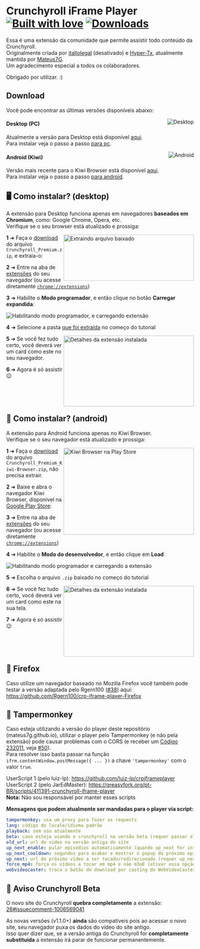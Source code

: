 # Crunchyroll iFrame Player [![Built with love](https://img.shields.io/badge/made%20with-javascript-yellow?style=for-the-badge)](https://github.com/mateus7g/crp-iframe-player/releases/latest) [![Downloads](https://img.shields.io/github/downloads/mateus7g/crp-iframe-player/total.svg?style=for-the-badge)](https://github.com/mateus7g/crp-iframe-player/releases/latest)

Essa é uma extensão da comunidade que permite assistir todo conteúdo da Crunchyroll.  
Originalmente criada por [itallolegal](https://github.com/itallolegal) (desativado) e [Hyper-Tx](https://github.com/Hyper-Tx), atualmente mantida por [Mateus7G](https://github.com/Mateus7G).  
Um agradecimento especial a todos os colaboradores.

Obrigado por utilizar. :)

## Download 
Você pode encontrar as últimas versões disponíveis abaixo:  


<a href="https://github.com/mateus7g/crp-iframe-player/releases/latest" target="_blank"><img align="right" alt="Desktop" src="https://img.shields.io/badge/desktop-v1.2.1-violet?style=for-the-badge&logo=windows"></a>

#### Desktop (PC)

Atualmente a versão para Desktop está disponível [aqui](https://github.com/Mateus7G/crp-iframe-player/releases/latest).  
Para instalar veja o passo a passo [para pc](#%EF%B8%8F-como-instalar-desktop).

<a href="https://github.com/Mateus7G/crp-iframe-player/releases/latest" target="_blank"><img align="right" alt="Android" src="https://img.shields.io/badge/android-v1.2.1-violet?style=for-the-badge&logo=android"></a>

#### Android (Kiwi)

Versão mais recente para o Kiwi Browser está disponível [aqui](https://github.com/Mateus7G/crp-iframe-player/releases/latest).  
Para instalar veja o passo a passo [para android](#-como-instalar-android).     


## 🖥️ Como instalar? (desktop)
A extensão para Desktop funciona apenas em navegadores **baseados em Chromium**, como: Google Chrome, Opera, etc.  
Verifique se o seu browser está atualizado e prossiga:


<img align="right" width="350" height="124" alt="Extraindo arquivo baixado" src="https://raw.githubusercontent.com/mateus7g/crp-iframe-player/master/Screenshots/instalacao-3.png?raw=true">

**1** ➜ Faça o [download](#download) do arquivo `Crunchyroll_Premium.zip`, e extraia-o:

**2** ➜ Entre na aba de [extensões](https://raw.githubusercontent.com/mateus7g/crp-iframe-player/master/Screenshots/instalacao-1.png?raw=true) do seu navegador (ou acesse diretamente [`chrome://extensions`](chrome://extensions))
 
**3** ➜ Habilite o **Modo programador**, e então clique no botão **Carregar expandida**:

 ![Habilitando modo programador, e carregando extensão](https://raw.githubusercontent.com/mateus7g/crp-iframe-player/master/Screenshots/instalacao-2.png?raw=true)
 
**4** ➜ Selecione a pasta [que foi extraída](https://raw.githubusercontent.com/mateus7g/crp-iframe-player/master/Screenshots/instalacao-4.png?raw=true) no começo do tutorial

<img align="right" width="350" height="190" alt="Detalhes da extensão instalada" src="https://raw.githubusercontent.com/mateus7g/crp-iframe-player/master/Screenshots/instalacao-5.png?raw=true">

**5** ➜ Se você fez tudo certo, você deverá ver um card como este no seu navegador.
 
**6** ➜ Agora é só assistir 😉

<br /><br /><br />

## 📱 Como instalar? (android)
A extensão para Android funciona apenas no Kiwi Browser.  
Verifique se o seu navegador está atualizado e prossiga:

<img align="right" width="350" height="233" alt="Kiwi Browser na Play Store" src="https://raw.githubusercontent.com/mateus7g/crp-iframe-player/master/Screenshots/instalacao-kiwi-1.png?raw=true&v=2">

**1** ➜ Faça o [download](#download) do arquivo `Crunchyroll_Premium_Kiwi-Browser.zip`, não precisa extrair.

**2** ➜ Baixe e abra o navegador Kiwi Browser, disponível na [Google Play Store](https://play.app.goo.gl/?link=https://play.google.com/store/apps/details?id=com.kiwibrowser.browser&ddl=1&pcampaignid=web_ddl_1):  

**3** ➜ Entre na aba de [extensões](https://raw.githubusercontent.com/mateus7g/crp-iframe-player/master/Screenshots/instalacao-kiwi-2.png?raw=true) do seu navegador (ou acesse diretamente [`chrome://extensions`](chrome://extensions))

**4** ➜ Habilite o **Modo do desenvolvedor**, e então clique em **Load**  

![Habilitando modo programador e carregando a extensão](https://raw.githubusercontent.com/mateus7g/crp-iframe-player/master/Screenshots/instalacao-kiwi-3.png?raw=true)

**5** ➜ Escolha o arquivo `.zip` baixado no começo do tutorial

<img align="right" width="350" height="190" alt="Detalhes da extensão instalada" src="https://raw.githubusercontent.com/mateus7g/crp-iframe-player/master/Screenshots/instalacao-kiwi-4.png?raw=true">

**6** ➜ Se você fez tudo certo, você deverá ver um card como este na sua tela.  

**7** ➜ Agora é só assistir 😉

<br /><br /><br />

## 🦊 Firefox
Caso utilize um navegador baseado no Mozilla Firefox você também pode testar a versão adaptada pelo Rgern100 ([#38](https://github.com/Mateus7G/crp-iframe-player/issues/38#issuecomment-1193372108)) aqui:  
https://github.com/Rgern100/crp-iframe-player-Firefox

## 🙉 Tampermonkey
Caso esteja utilizando a versão do player deste repositório (mateus7g.github.io), utilizar o player pelo Tampermonkey (e não pela extensão) pode causar problemas com o CORS (e receber um [Código 232011](https://greasyfork.org/pt-BR/scripts/411391-crunchyroll-iframe-player/discussions/142287), veja [#50](https://github.com/Mateus7G/crp-iframe-player/issues/50)).  
Para resolver isso basta passar na função `ifrm.contentWindow.postMessage({ ... })` a chave `'tampermonkey'` com o valor `true`.  

UserScript 1 (pelo luiz-lp): https://github.com/luiz-lp/crpiframeplayer  
UserScript 2 (pelo JarEdMaster): https://greasyfork.org/pt-BR/scripts/411391-crunchyroll-iframe-player  
**Nota:** Não sou responsável por manter esses scripts  

**Mensagens que podem atualmente ser mandadas para o player via script:**

```yml
tampermonkey: usa um proxy para fazer as requests
lang: código do locale/idioma padrão
playback: sem uso atualmente
beta: caso esteja usando o crunchyroll na versão beta (requer passar old_url)
old_url: url do video na versão antiga do site
up_next_enable: pular episódios automaticamente (quando up_next for informado)
up_next_cooldown: segundos para acabar e mostrar o popup do próximo episódio (0 para desativar popup)
up_next: url do próximo vídeo a ser tocado/redirecionado (requer up_next_enable)
force_mp4: força os vídeos a tocar em mp4 e não m3u8 (ativar essa opção deixará o loading mais lento, recomendado apenas para chromecasting)
webvideocaster: troca o botão de download por casting do WebVideoCaster
```

## 📝 Aviso Crunchyroll Beta
O novo site do Crunchyroll **quebra completamente** a extensão: [26#issuecomment-1006569041](https://github.com/Mateus7G/crp-iframe-player/issues/26#issuecomment-1006569041)  

As novas versões (v1.1.0+) **ainda** são compatíveis pois ao acessar o novo site, seu navegador puxa os dados do vídeo do site antigo.  
Isso quer dizer que, se a versão antiga do Crunchyroll for **completamente substituída** a extensão irá parar de funcionar permanentemente.
